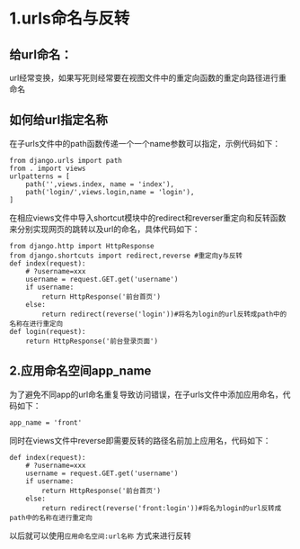 # 1.urls命名与反转

## 给url命名：

url经常变换，如果写死则经常要在视图文件中的重定向函数的重定向路径进行重命名

## 如何给url指定名称

在子urls文件中的path函数传递一个一个name参数可以指定，示例代码如下：

```
from django.urls import path
from . import views
urlpatterns = [
    path('',views.index, name = 'index'),
    path('login/',views.login,name = 'login'),
]
```



在相应views文件中导入shortcut模块中的redirect和reverser重定向和反转函数来分别实现网页的跳转以及url的命名，具体代码如下：

```
from django.http import HttpResponse
from django.shortcuts import redirect,reverse #重定向y与反转
def index(request):
    # ?username=xxx
    username = request.GET.get('username')
    if username:
        return HttpResponse('前台首页')
    else:
        return redirect(reverse('login'))#将名为login的url反转成path中的名称在进行重定向
def login(request):
    return HttpResponse('前台登录页面')
```

## 2.应用命名空间app_name

为了避免不同app的url命名重复导致访问错误，在子urls文件中添加应用命名，代码如下：

```
app_name = 'front'
```

同时在views文件中reverse即需要反转的路径名前加上应用名，代码如下：

```
def index(request):
    # ?username=xxx
    username = request.GET.get('username')
    if username:
        return HttpResponse('前台首页')
    else:
        return redirect(reverse('front:login'))#将名为login的url反转成path中的名称在进行重定向
```

以后就可以使用`应用命名空间:url名称` 方式来进行反转